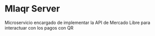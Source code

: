 # Mlaqr Server
Microservicio encargado de implementar la API de Mercado Libre para interactuar con los pagos con QR
